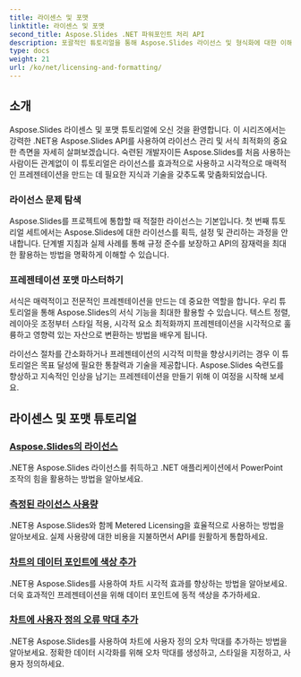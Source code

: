```yaml
---
title: 라이센스 및 포맷
linktitle: 라이센스 및 포맷
second_title: Aspose.Slides .NET 파워포인트 처리 API
description: 포괄적인 튜토리얼을 통해 Aspose.Slides 라이선스 및 형식화에 대한 이해를 높이세요. 라이선스를 효율적으로 관리하고 완벽한 프레젠테이션 형식을 달성하는 방법을 알아보세요.
type: docs
weight: 21
url: /ko/net/licensing-and-formatting/
---
```


## 소개

Aspose.Slides 라이센스 및 포맷 튜토리얼에 오신 것을 환영합니다. 이 시리즈에서는 강력한 .NET용 Aspose.Slides API를 사용하여 라이선스 관리 및 서식 최적화의 중요한 측면을 자세히 살펴보겠습니다. 숙련된 개발자이든 Aspose.Slides를 처음 사용하는 사람이든 관계없이 이 튜토리얼은 라이선스를 효과적으로 사용하고 시각적으로 매력적인 프레젠테이션을 만드는 데 필요한 지식과 기술을 갖추도록 맞춤화되었습니다.

### 라이선스 문제 탐색

Aspose.Slides를 프로젝트에 통합할 때 적절한 라이선스는 기본입니다. 첫 번째 튜토리얼 세트에서는 Aspose.Slides에 대한 라이선스를 획득, 설정 및 관리하는 과정을 안내합니다. 단계별 지침과 실제 사례를 통해 규정 준수를 보장하고 API의 잠재력을 최대한 활용하는 방법을 명확하게 이해할 수 있습니다.

### 프레젠테이션 포맷 마스터하기

서식은 매력적이고 전문적인 프레젠테이션을 만드는 데 중요한 역할을 합니다. 우리 튜토리얼을 통해 Aspose.Slides의 서식 기능을 최대한 활용할 수 있습니다. 텍스트 정렬, 레이아웃 조정부터 스타일 적용, 시각적 요소 최적화까지 프레젠테이션을 시각적으로 훌륭하고 영향력 있는 자산으로 변환하는 방법을 배우게 됩니다.

라이선스 절차를 간소화하거나 프레젠테이션의 시각적 미학을 향상시키려는 경우 이 튜토리얼은 목표 달성에 필요한 통찰력과 기술을 제공합니다. Aspose.Slides 숙련도를 향상하고 지속적인 인상을 남기는 프레젠테이션을 만들기 위해 이 여정을 시작해 보세요.

## 라이센스 및 포맷 튜토리얼
### [Aspose.Slides의 라이선스](./licensing-and-formatting/)
.NET용 Aspose.Slides 라이선스를 취득하고 .NET 애플리케이션에서 PowerPoint 조작의 힘을 활용하는 방법을 알아보세요.
### [측정된 라이선스 사용량](./metered-licensing/)
.NET용 Aspose.Slides와 함께 Metered Licensing을 효율적으로 사용하는 방법을 알아보세요. 실제 사용량에 대한 비용을 지불하면서 API를 원활하게 통합하세요.
### [차트의 데이터 포인트에 색상 추가](./add-color-to-data-points/)
.NET용 Aspose.Slides를 사용하여 차트 시각적 효과를 향상하는 방법을 알아보세요. 더욱 효과적인 프레젠테이션을 위해 데이터 포인트에 동적 색상을 추가하세요.
### [차트에 사용자 정의 오류 막대 추가](./add-custom-error/)
.NET용 Aspose.Slides를 사용하여 차트에 사용자 정의 오차 막대를 추가하는 방법을 알아보세요. 정확한 데이터 시각화를 위해 오차 막대를 생성하고, 스타일을 지정하고, 사용자 정의하세요.